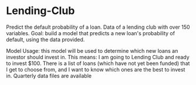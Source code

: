 # Lending-Club
Predict the default probability of a loan. Data of a lending club with over 150 variables.
Goal: build a model that predicts a new loan's probability of default, using the data provided.

Model Usage: this model will be used to determine which new loans an investor should invest in. 
This means: I am going to Lending Club and ready to invest $100. 
There is a list of loans (which have not yet been funded) that I get to choose from, and I want to know which ones are the best to 
invest in. 
Quarterly data files are available


